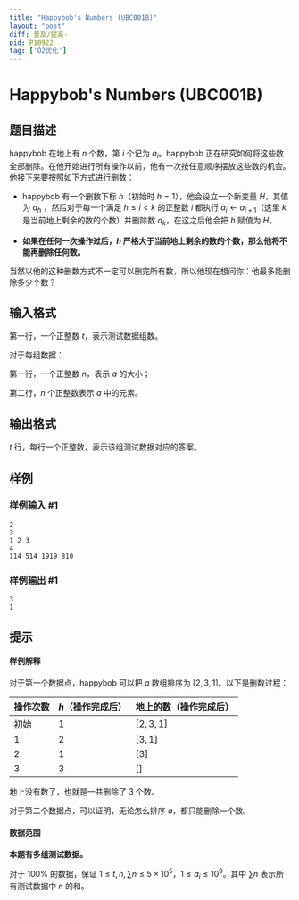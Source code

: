```yaml
---
title: "Happybob's Numbers (UBC001B)"
layout: "post"
diff: 普及/提高-
pid: P10922
tag: ['O2优化']
---
```

# Happybob's Numbers (UBC001B)
## 题目描述

happybob 在地上有 $n$ 个数，第 $i$ 个记为 $a_i$。happybob 正在研究如何将这些数全部删除。在他开始进行所有操作以前，他有一次按任意顺序摆放这些数的机会。他接下来要按照如下方式进行删数：

- happybob 有一个删数下标 $h$（初始时 $h=1$），他会设立一个新变量 $H$，其值为 $a_h$ ，然后对于每一个满足 $h\le i<k$ 的正整数 $i$ 都执行 $a_i\gets a_{i+1}$（这里 $k$ 是当前地上剩余的数的个数）并删除数 $a_k$，在这之后他会把 $h$ 赋值为 $H$。

- **如果在任何一次操作过后，$h$ 严格大于当前地上剩余的数的个数，那么他将不能再删除任何数。**

当然以他的这种删数方式不一定可以删完所有数，所以他现在想问你：他最多能删除多少个数？
## 输入格式

第一行，一个正整数 $t$，表示测试数据组数。

对于每组数据：

第一行，一个正整数 $n$，表示 $a$ 的大小；

第二行，$n$ 个正整数表示 $a$ 中的元素。

## 输出格式

$t$ 行，每行一个正整数，表示该组测试数据对应的答案。

## 样例

### 样例输入 #1
```
2
3
1 2 3
4
114 514 1919 810
```
### 样例输出 #1
```
3
1
```
## 提示

#### 样例解释

对于第一个数据点，happybob 可以把 $a$ 数组排序为 $[2, 3, 1]$。以下是删数过程：

| 操作次数 | $h$（操作完成后） | 地上的数（操作完成后） |
| -- | -- | -- |
| 初始 | $1$ | $[2, 3, 1]$ |
| $1$ | $2$ | $[3, 1]$ |
| $2$ | $1$ | $[3]$ |
| $3$ | $3$ | $[]$ |

地上没有数了，也就是一共删除了 $3$ 个数。

对于第二个数据点，可以证明，无论怎么排序 $a$，都只能删除一个数。

#### 数据范围

**本题有多组测试数据。**

对于 $100\%$ 的数据，保证 $1 \le t,n,\sum n\le 5 \times 10^5$，$1\le a_i\le 10^9$。其中 $\sum n$ 表示所有测试数据中 $n$ 的和。
